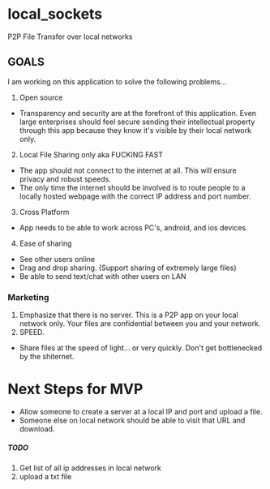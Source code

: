 # local_sockets
P2P File Transfer over local networks

## GOALS
I am working on this application to solve the following problems...
1. Open source
  * Transparency and security are at the forefront of this application.  Even large enterprises should feel secure sending their intellectual property through this app because they know it's visible by their local network only. 
2. Local File Sharing only aka FUCKING FAST
  * The app should not connect to the internet at all.  This will ensure privacy and robust speeds.  
  * The only time the internet should be involved is to route people to a locally hosted webpage with the correct IP address and port number. 
3. Cross Platform
  * App needs to be able to work across PC's, android, and ios devices. 
4. Ease of sharing
  * See other users online 
  * Drag and drop sharing.  (Support sharing of extremely large files)
  * Be able to send text/chat with other users on LAN


### Marketing
1. Emphasize that there is no server. This is a P2P app on your local network only. Your files are confidential between you and your network. 
2. SPEED. 
  * Share files at the speed of light... or very quickly.  Don't get bottlenecked by the shiternet. 

# Next Steps for MVP
* Allow someone to create a server at a local IP and port and upload a file. 
* Someone else on local network should be able to visit that URL and download. 

##### TODO
1. Get list of all ip addresses in local network
2. upload a txt file

